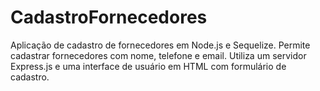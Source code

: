 # CadastroFornecedores
Aplicação de cadastro de fornecedores em Node.js e Sequelize. Permite cadastrar fornecedores com nome, telefone e email. Utiliza um servidor Express.js e uma interface de usuário em HTML com formulário de cadastro. 
